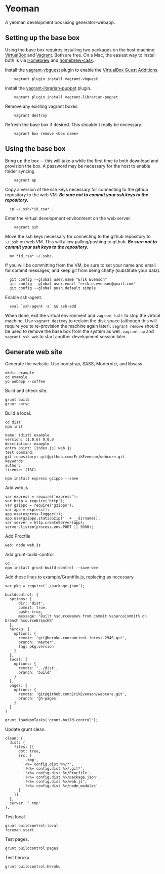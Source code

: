 # Yeoman

A yeoman development box using generator-webapp.

## Setting up the base box

Using the base box requires installing two packages on the host machine: [VirtualBox](https://www.virtualbox.org/) and [Vagrant](http://www.vagrantup.com/).  Both are free.  On a Mac, the easiest way to install both is via [Homebrew](http://mxcl.github.io/homebrew/) and [homebrew-cask](https://github.com/phinze/homebrew-cask).

Install the [vagrant-vbguest](https://github.com/dotless-de/vagrant-vbguest) plugin to enable the [VirtualBox Guest Additions](https://www.virtualbox.org/manual/ch04.html).

```
	vagrant plugin install vagrant-vbguest
```

Install the [vagrant-librarian-puppet](https://github.com/mhahn/vagrant-librarian-puppet) plugin.

```
	vagrant plugin install vagrant-librarian-puppet
```

Remove any existing vagrant boxes.
	
```
	vagrant destroy
```

Refresh the base box if desired.  This shouldn't really be necessary.

```
	vagrant box remove <box name>
```

## Using the base box

Bring up the box -- this will take a while the first time to both download and provision the box.  A password may be necessary for the host to enable folder syncing.

```
	vagrant up
```

Copy a version of the ssh keys necessary for connecting to the github repository to the web VM.  ***Be sure not to commit your ssh keys to the repository.***

```
  cp ~/.ssh/*id_rsa* .
```

Enter the virtual development environment on the web server.

```
	vagrant ssh
```

Move the ssh keys necessary for connecting to the github repository to `~/.ssh` on web VM.  This will allow pulling/pushing to github.  ***Be sure not to commit your ssh keys to the repository.***

```
  mv *id_rsa* ~/.ssh/.
```

If you will be committing from the VM, be sure to set your name and email for commit messages, and keep git from being chatty (substitute your data).

```
  git config --global user.name "Erik Evenson"
  git config --global user.email "erik.e.evenson@gmail.com"
  git config --global push.default simple
```

Enable ssh-agent.

```
  eval `ssh-agent -s` && ssh-add
```

When done, exit the virtual environment and `vagrant halt` to stop the virtual machine.  Use `vagrant destroy` to reclaim the disk space (although this will require you to re-provision the machine again later).  `vagrant remove` should be used to remove the base box from the system as well.  `vagrant up` and `vagrant ssh web` to start another development session later.

## Generate web site

Generate the website.  Use bootstrap, SASS, Modernizr, and libsass.

```
mkdir example
cd example
yo webapp --coffee
```

Build and check site.

```
grunt build
grunt serve
```

Build a local.

```
cd dist
npm init

name: (dist) example
version: (1.0.0) 0.0.0
description: example
entry point: (index.js) web.js
test command: 
git repository: git@github.com:ErikEvenson/webcore.git
keywords: 
author: 
license: (ISC)

npm install express gzippo --save

```

Add web.js

```
var express = require('express');
var http = require('http');
var gzippo = require('gzippo');
var app = express();
app.use(express.logger());
app.use(gzippo.staticGzip('' + __dirname));
var server = http.createServer(app);
server.listen(process.env.PORT || 5000);
```

Add Procfile

```
web: node web.js
```

Add grunt-build-control.

```
cd ..
npm install grunt-build-control --save-dev
```

Add these lines to example/Gruntfile.js, replacing as necessary.

```
var pkg = require('./package.json');
```

```
buildcontrol: {
  options: {
      dir: 'dist',
      commit: true,
      push: true,
      message: 'Built %sourceName% from commit %sourceCommit% on branch %sourceBranch%'
  },
  heroku: {
    options: {
      remote: 'git@heroku.com:ancient-forest-2940.git',
      branch: 'master',
      tag: pkg.version
    }
  },
  local: {
    options: {
      remote: '../dist',
      branch: 'build'
    }
  },
  pages: {
    options: {
      remote: 'git@github.com:ErikEvenson/webcore.git',
      branch: 'gh-pages'
    }
  }
}
```

```
grunt.loadNpmTasks('grunt-build-control');
```

Update grunt clean.

```
clean: {
  dist: {
    files: [{
      dot: true,
      src: [
        '.tmp',
        '<%= config.dist %>/*',
        '!<%= config.dist %>/.git*',
        '!<%= config.dist %>/Procfile',
        '!<%= config.dist %>/package.json',
        '!<%= config.dist %>/web.js',
        '!<%= config.dist %>/node_modules'
      ]
    }]
  },
  server: '.tmp'
},
```

Test local.

```
grunt buildcontrol:local
foreman start
```

Test pages.

```
grunt buildcontrol:pages
```

Test heroku.

```
grunt buildcontrol:heroku
```

